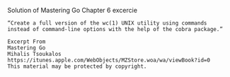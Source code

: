 Solution of Mastering Go Chapter 6 excercie

```
“Create a full version of the wc(1) UNIX utility using commands instead of command-line options with the help of the cobra package.”

Excerpt From
Mastering Go
Mihalis Tsoukalos
https://itunes.apple.com/WebObjects/MZStore.woa/wa/viewBook?id=0
This material may be protected by copyright.
```
